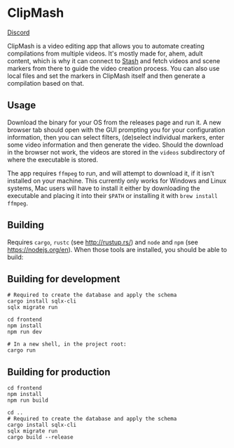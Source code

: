 # ClipMash

[Discord](https://discord.gg/qRbDqtqmrX)

ClipMash is a video editing app that allows you to automate creating compilations from multiple videos. 
It's mostly made for, ahem, adult content, which is why it can connect to [Stash](https://stashapp.cc/) and fetch videos
and scene markers from there to guide the video creation process. You can also use local files and set the markers in 
ClipMash itself and then generate a compilation based on that.

## Usage
Download the binary for your OS from the releases page and run it. A new browser tab should open with the GUI
prompting you for your configuration information, then you can select filters, (de)select individual markers,
enter some video information and then generate the video. Should the download in the browser not work, the videos
are stored in the `videos` subdirectory of where the executable is stored.

The app requires `ffmpeg` to run, and will attempt to download it, if it isn't installed on your machine.
This currently only works for Windows and Linux systems, Mac users will have to install it either by 
downloading the executable and placing it into their `$PATH` or installing it with `brew install ffmpeg`.

## Building
Requires `cargo`, `rustc` (see http://rustup.rs/) and `node` and `npm` (see https://nodejs.org/en). When those
tools are installed, you should be able to build:

## Building for development

```shell
# Required to create the database and apply the schema
cargo install sqlx-cli
sqlx migrate run

cd frontend
npm install
npm run dev

# In a new shell, in the project root:
cargo run
```

## Building for production
```shell
cd frontend
npm install
npm run build

cd ..
# Required to create the database and apply the schema
cargo install sqlx-cli
sqlx migrate run
cargo build --release
```
